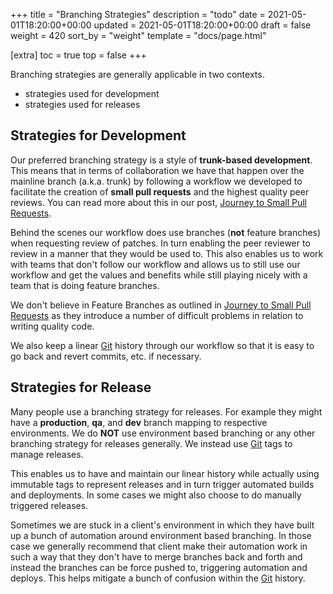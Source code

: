 +++
title = "Branching Strategies"
description = "todo"
date = 2021-05-01T18:20:00+00:00
updated = 2021-05-01T18:20:00+00:00
draft = false
weight = 420
sort_by = "weight"
template = "docs/page.html"

[extra]
toc = true
top = false
+++

Branching strategies are generally applicable in two contexts.

* strategies used for development
* strategies used for releases

## Strategies for Development

Our preferred branching strategy is a style of **trunk-based development**. This means that in terms of collaboration we have that happen over the mainline branch (a.k.a. trunk) by following a workflow we developed to facilitate the creation of **small pull requests** and the highest quality peer reviews. You can read more about this in our post, [Journey to Small Pull Requests][].

Behind the scenes our workflow does use branches (**not** feature branches) when requesting review of patches. In turn enabling the peer reviewer to review in a manner that they would be used to. This also enables us to work with teams that don't follow our workflow and allows us to still use our workflow and get the values and benefits while still playing nicely with a team that is doing feature branches.

We don't believe in Feature Branches as outlined in [Journey to Small Pull Requests][] as they introduce a number of difficult problems in relation to writing quality code.

We also keep a linear [Git][] history through our workflow so that it is easy to go back and revert commits, etc. if necessary.

## Strategies for Release

Many people use a branching strategy for releases. For example they might have a **production**, **qa**, and **dev** branch mapping to respective environments. We do **NOT** use environment based branching or any other branching strategy for releases generally. We instead use [Git][] tags to manage releases.

This enables us to have and maintain our linear history while actually using immutable tags to represent releases and in turn trigger automated builds and deployments. In some cases we might also choose to do manually triggered releases.

Sometimes we are stuck in a client's environment in which they have built up a bunch of automation around environment based branching. In those case we generally recommend that client make their automation work in such a way that they don't have to merge branches back and forth and instead the branches can be force pushed to, triggering automation and deploys. This helps mitigate a bunch of confusion within the [Git][] history.

[Journey to Small Pull Requests]: /blog/journey-to-small-pull-requests
[Git]: https://git-scm.com
